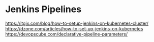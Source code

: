 # Jenkins Pipelines
https://itgix.com/blog/how-to-setup-jenkins-on-kubernetes-cluster/
https://dzone.com/articles/how-to-set-up-jenkins-on-kubernetes
https://devopscube.com/declarative-pipeline-parameters/

